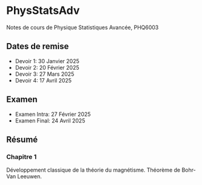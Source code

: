 # PhysStatsAdv
Notes de cours de Physique Statistiques Avancée, PHQ6003

## Dates de remise
- Devoir 1: 30 Janvier 2025
- Devoir 2: 20 Février 2025
- Devoir 3: 27 Mars 2025
- Devoir 4: 17 Avril 2025

## Examen
- Examen Intra: 27 Février 2025
- Examen Final: 24 Avril 2025

## Résumé
### Chapitre 1
Développement classique de la théorie du magnétisme. Théorème de Bohr-Van Leeuwen.
